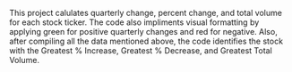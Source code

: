 This project calulates quarterly change, percent change, and total volume for each stock ticker.
The code also impliments visual formatting by applying green for positive quarterly changes and red for negative.
Also, after compiling all the data mentioned above, the code identifies the stock with the Greatest % Increase, Greatest % Decrease, and Greatest Total Volume.
